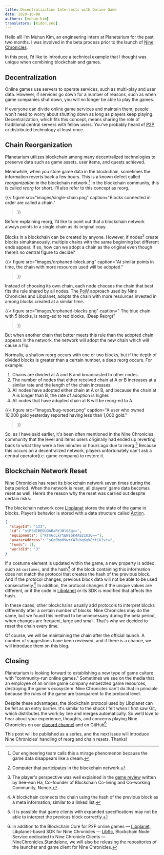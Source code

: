 ```yaml
---
title: Decentralization Intersects with Online Game
date: 2020-10-08
authors: [muhun.kim]
translators: [kidon.seo]
---
```


Hello all! I'm Muhun Kim, an engineering intern at Planetarium for the past two months. I was involved in the beta process prior to the launch of [Nine Chronicles].

In this post, I’d like to introduce a technical example that I thought was unique when combining blockchain and games.

[nine chronicles]: https://nine-chronicles.com

## Decentralization

Online games use servers to operate services, such as multi-play and user data. However, if services go down for a number of reasons, such as when game companies shut down, you will no longer be able to play the games.

If everyone can divide online game services and maintain them, people won’t need to worry about shutting down as long as players keep playing. Decentralization, which fits this concept, means sharing the role of traditional central servers with fellow users. You've probably heard of <abbr title="Peer to peer">P2P</abbr> or distributed technology at least once.

## Chain Reorganization

Planetarium utilizes blockchain among many decentralized technologies to preserve data such as game assets, user items, and quests achieved.

Meanwhile, when you store game data in the blockchain, sometimes the information reverts back a few hours. This is a known defect called <dfn>reorganization</dfn> in the blockchain network.[^mirage] In the blockchain community, this is called <dfn>reorg</dfn> for short. I’ll also refer to this concept as reorg.

[^mirage]: Our engineering team calls this a mirage phenomenon because the game data disappears like a dream.

{{<
figure
  src="images/single-chain.png"
  caption="Blocks connected in order are called a chain."
>}}

Before explaining reorg, I’d like to point out that a blockchain network always points to a single chain as its original copy.

Blocks in a blockchain can be created by anyone. However, if nodes[^node] create blocks simultaneously, multiple chains with the same beginning but different ends appear. If so, how can we adopt a chain as the original even though there’s no central figure to decide?

[^node]: Computer that participates in the blockchain network.

{{<
figure
  src="images/orphaned-block.png"
  caption="At similar points in time, the chain with more resources used will be adopted."
>}}

Instead of choosing its own chain, each node chooses the chain that best fits the rule shared by all nodes. The <abbr title="proof-of-work">PoW</abbr> approach used by Nine Chronicles and Libplanet, adopts the chain with more resources invested in among blocks created at a similar time.

{{<
figure
  src="images/orphaned-blocks.png"
  caption=" The blue chain with 5 blocks, is reorg-ed to red blocks. (Deep Reorg)"
>}}

But when another chain that better meets this rule than the adopted chain appears in the network, the network will adopt the new chain which will cause a flip.

Normally, a shallow reorg occurs with one or two blocks, but if the depth of divided blocks is greater than a certain number, a deep reorg occurs. For example:

1. Chains are divided at A and B and broadcasted to other nodes.
2. The number of nodes that either received chain at A or B increases at a similar rate and the length of the chain increases.
3. All nodes have adopted either chain at A or B, and because the chain at A is longer than B, the rate of adoption is higher.
4. All nodes that have adopted chain at B will be reorg-ed to A.

<style>
@media screen and (min-width: 70em) {
  img[src="images/bug-report.png"] {
    width: 60%
  }
}
</style>

{{<
figure
  src="images/bug-report.png"
  caption="A user who owned 10,000 gold yesterday reported having less than 1,000 gold."
>}}

So, as I have said earlier, it's been often mentioned in the Nine Chronicles community that the level and items users originally had ended up reverting back to what they were a few minutes or hours ago due to reorg.[^nonce] Because this occurs on a decentralized network, players unfortunately can't ask a central operator(i.e. game company) to restore it.

[^nonce]: The player's perspective was well explained in the [game review](https://dpsyphle.ninja/2020/08/16/rollbacks-in-decentralized-games.html) written by See-eun Ha, Co-founder of Blockchain Co-living and Co-working Community, Nonce.

## Blockchain Network Reset

Nine Chronicles has reset its blockchain network seven times during the beta period. When the network is reset, all players’ game data becomes reset as well. Here’s the reason why the reset was carried out despite certain risks:

The blockchain network core [Libplanet] stores the state of the game in blocks. Player’s behavior is stored with a data structure called [Action](https://docs.libplanet.io/0.9.5/api/Libplanet.Action.IAction.html).

```json
{
  "stageId": "123",
  "id": "ntPSdIREOUOARaRYJHlGEg==",
  "equipments": ["KTm6cLkrtEWs6k4A821K3Q=="],
  "avatarAddress": "sGo0bo0VwrYA7ubq6yV8ctiU2vc=",
  "foods": [],
  "worldId": "3"
}
```

If a costume element is updated within the game, a new property is added, such as `costumes`, and the hash[^hash] of the block containing this information does not match the protocol that creates the hash of the previous block. And if the protocol changes, previous block data will not be able to be used consecutively.[^expansion] In addition, the protocol changes if the unique values are different, or if the code in [Libplanet] or its SDK is modified that affects the hash.

In these cases, other blockchains usually add protocols to interpret blocks differently after a certain number of blocks. Nine Chronicles may do the same, but we found this method to be unnecessary during the beta period, when changes are frequent, large and small. That's why we decided to reset the chain every time.

Of course, we will be maintaining the chain after the official launch. A number of suggestions have been reviewed, and if there is a chance, we will introduce them on this blog.

[^hash]: A blockchain connects the chain using the hash of the previous block as a meta information, similar to a linked list.
[^expansion]: It is possible that game clients with expanded specifications may not be able to interpret the previous block correctly.

[libplanet]: https://libplanet.io/

## Closing

Planetarium is looking forward to establishing a new type of game culture with "community-run online games." Sometimes we see on the media that an employee of an online game company embezzled game resources, destroying the game's ecosystem. Nine Chronicles can't do that in principle because the rules of the game are transparent to the protocol level.

Despite these advantages, the blockchain protocol used by Libplanet can be felt as an entry barrier. It's similar to the shock I felt when I first saw Git, which distributes the work by line and merges automatically. So we’d love to hear about your experience, thoughts, and concerns playing Nine Chronicles on our [discord channel](https://discord.gg/planetarium) and on GitHub[^github].

This post will be published as a series, and the next issue will introduce Nine Chronicles' handling of reorg and chain resets. Thanks!

[^github]:
    In addition to the Blockchain Core for P2P online games — [Libplanet](https://github.com/planetarium/libplanet),
    Libplanet-based SDK for Nine Chronicles — [Lib9c](https://github.com/planetarium/lib9c), Blockchain Node Service dedicated to Nine Chronicle Clients — [NineChronicles.Standalone](https://github.com/planetarium/ninechronicles.standalone), we will also be releasing the repositories of the launcher and game client for Nine Chronicles.
